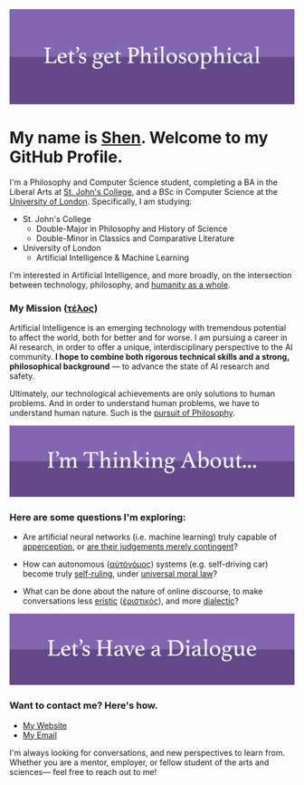 ![Let's get Philosophical](./intro-banner.png)

# My name is [Shen](https://shen.hong.io/). Welcome to my GitHub Profile.

<!--
**ShenZhouHong/ShenZhouHong** is a ✨ _special_ ✨ repository because its `README.md` (this file) appears on your GitHub profile.

Here are some ideas to get you started:

- 🔭 I’m currently working on ...
- 🌱 I’m currently learning ...
- 👯 I’m looking to collaborate on ...
- 🤔 I’m looking for help with ...
- 💬 Ask me about ...
- 📫 How to reach me: ...
- 😄 Pronouns: ...
- ⚡ Fun fact: ...
-->

I'm a Philosophy and Computer Science student, completing a BA in the Liberal Arts at [St. John's College](https://www.sjc.edu/), and a BSc in Computer Science at the [University of London](https://london.ac.uk). Specifically, I am studying:

* St. John's College
  * Double-Major in Philosophy and History of Science
  * Double-Minor in Classics and Comparative Literature
* University of London
  * Artificial Intelligence & Machine Learning

I'm interested in Artificial Intelligence, and more broadly, on the intersection between technology, philosophy, and [humanity as a whole](https://en.wikipedia.org/wiki/The_Phenomenology_of_Spirit).

### My Mission ([τέλος](https://en.wikipedia.org/wiki/Telos))

Artificial Intelligence is an emerging technology with tremendous potential to affect the world, both for better and for worse. I am pursuing a career in AI research, in order to offer a unique, interdisciplinary perspective to the AI community. **I hope to combine both rigorous technical skills and a strong, philosophical background** — to advance the state of AI research and safety.

Ultimately, our technological achievements are only solutions to human problems. And in order to understand human problems, we have to understand human nature. Such is the [pursuit of Philosophy](https://www.loebclassics.com/view/plato_philosopher-meno/1924/pb_LCL165.265.xml).

![I'm thinking about](thinking-about.png)

### Here are some questions I'm exploring:

* Are artificial neural networks (i.e. machine learning) truly capable of [apperception](https://plato.stanford.edu/entries/kant-mind/#3.4), or [are their judgements merely contingent](https://www.gutenberg.org/cache/epub/4280/pg4280-images.html#chap45)?

* How can autonomous ([αὐτόνόμος](http://www.perseus.tufts.edu/hopper/text?doc=Perseus:text:1999.04.0057:entry=au\)to/nomos)) systems (e.g. self-driving car) become truly [self-ruling](https://plato.stanford.edu/entries/autonomy-moral/#AutMor), under [universal moral law](https://plato.stanford.edu/entries/kant-moral/#AutFor)?

* What can be done about the nature of online discourse, to make conversations less [eristic](https://en.wikipedia.org/wiki/Eristic) ([ἐριστικός](http://www.perseus.tufts.edu/hopper/text?doc=Perseus%3Atext%3A1999.04.0057%3Aentry%3De\)ristiko%2Fs)), and more [dialectic](https://en.wikipedia.org/wiki/Dialectic)?

![Let's have a dialogue](dialogue.png)

### Want to contact me? Here's how.

* [My Website](https://shen.hong.io/)
* [My Email](contact-via.png)

I'm always looking for conversations, and new perspectives to learn from. Whether you are a mentor, employer, or fellow student of the arts and sciences— feel free to reach out to me!
